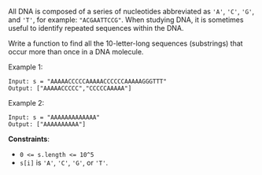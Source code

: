 All DNA is composed of a series of nucleotides abbreviated as `'A'`, `'C'`, `'G'`, and `'T'`, for example: `"ACGAATTCCG"`. When studying DNA, it is sometimes useful to identify repeated sequences within the DNA.

Write a function to find all the 10-letter-long sequences (substrings) that occur more than once in a DNA molecule.

Example 1:
```
Input: s = "AAAAACCCCCAAAAACCCCCCAAAAAGGGTTT"
Output: ["AAAAACCCCC","CCCCCAAAAA"]
```

Example 2:
```
Input: s = "AAAAAAAAAAAAA"
Output: ["AAAAAAAAAA"]
```

**Constraints**:
* `0 <= s.length <= 10^5`
* `s[i]` is `'A'`, `'C'`, `'G'`, or `'T'`.

